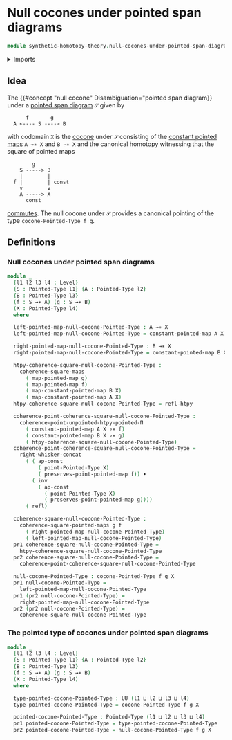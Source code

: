 # Null cocones under pointed span diagrams

```agda
module synthetic-homotopy-theory.null-cocones-under-pointed-span-diagrams where
```

<details><summary>Imports</summary>

```agda
open import foundation.action-on-identifications-functions
open import foundation.commuting-squares-of-maps
open import foundation.dependent-pair-types
open import foundation.homotopies
open import foundation.identity-types
open import foundation.universe-levels
open import foundation.whiskering-identifications-concatenation

open import structured-types.commuting-squares-of-pointed-maps
open import structured-types.constant-pointed-maps
open import structured-types.pointed-homotopies
open import structured-types.pointed-maps
open import structured-types.pointed-types

open import synthetic-homotopy-theory.cocones-under-pointed-span-diagrams
```

</details>

## Idea

The {{#concept "null cocone" Disambiguation="pointed span diagram}} under a
[pointed span diagram](structured-types.pointed-span-diagrams.md) `𝒮` given by

```text
      f       g
  A <---- S ----> B
```

with codomain `X` is the
[cocone](synthetic-homotopy-theory.cocones-under-pointed-span-diagrams.md) under
`𝒮` consisting of the
[constant pointed maps](structured-types.constant-pointed-maps.md) `A →∗ X` and
`B →∗ X` and the canonical homotopy witnessing that the square of pointed maps

```text
        g
    S -----> B
    |        |
  f |        | const
    ∨        ∨
    A -----> X
      const
```

[commutes](structured-types.commuting-squares-pointed-maps.md). The null cocone
under `𝒮` provides a canonical pointing of the type `cocone-Pointed-Type f g`.

## Definitions

### Null cocones under pointed span diagrams

```agda
module _
  {l1 l2 l3 l4 : Level}
  {S : Pointed-Type l1} {A : Pointed-Type l2}
  {B : Pointed-Type l3}
  (f : S →∗ A) (g : S →∗ B)
  (X : Pointed-Type l4)
  where

  left-pointed-map-null-cocone-Pointed-Type : A →∗ X
  left-pointed-map-null-cocone-Pointed-Type = constant-pointed-map A X

  right-pointed-map-null-cocone-Pointed-Type : B →∗ X
  right-pointed-map-null-cocone-Pointed-Type = constant-pointed-map B X

  htpy-coherence-square-null-cocone-Pointed-Type :
    coherence-square-maps
      ( map-pointed-map g)
      ( map-pointed-map f)
      ( map-constant-pointed-map B X)
      ( map-constant-pointed-map A X)
  htpy-coherence-square-null-cocone-Pointed-Type = refl-htpy

  coherence-point-coherence-square-null-cocone-Pointed-Type :
    coherence-point-unpointed-htpy-pointed-Π
      ( constant-pointed-map A X ∘∗ f)
      ( constant-pointed-map B X ∘∗ g)
      ( htpy-coherence-square-null-cocone-Pointed-Type)
  coherence-point-coherence-square-null-cocone-Pointed-Type =
    right-whisker-concat
      ( ( ap-const
          ( point-Pointed-Type X)
          ( preserves-point-pointed-map f)) ∙
        ( inv
          ( ap-const
            ( point-Pointed-Type X)
            ( preserves-point-pointed-map g))))
      ( refl)

  coherence-square-null-cocone-Pointed-Type :
    coherence-square-pointed-maps g f
      ( right-pointed-map-null-cocone-Pointed-Type)
      ( left-pointed-map-null-cocone-Pointed-Type)
  pr1 coherence-square-null-cocone-Pointed-Type =
    htpy-coherence-square-null-cocone-Pointed-Type
  pr2 coherence-square-null-cocone-Pointed-Type =
    coherence-point-coherence-square-null-cocone-Pointed-Type

  null-cocone-Pointed-Type : cocone-Pointed-Type f g X
  pr1 null-cocone-Pointed-Type =
    left-pointed-map-null-cocone-Pointed-Type
  pr1 (pr2 null-cocone-Pointed-Type) =
    right-pointed-map-null-cocone-Pointed-Type
  pr2 (pr2 null-cocone-Pointed-Type) =
    coherence-square-null-cocone-Pointed-Type
```

### The pointed type of cocones under pointed span diagrams

```agda
module _
  {l1 l2 l3 l4 : Level}
  {S : Pointed-Type l1} {A : Pointed-Type l2}
  {B : Pointed-Type l3}
  (f : S →∗ A) (g : S →∗ B)
  (X : Pointed-Type l4)
  where

  type-pointed-cocone-Pointed-Type : UU (l1 ⊔ l2 ⊔ l3 ⊔ l4)
  type-pointed-cocone-Pointed-Type = cocone-Pointed-Type f g X

  pointed-cocone-Pointed-Type : Pointed-Type (l1 ⊔ l2 ⊔ l3 ⊔ l4)
  pr1 pointed-cocone-Pointed-Type = type-pointed-cocone-Pointed-Type
  pr2 pointed-cocone-Pointed-Type = null-cocone-Pointed-Type f g X
```
